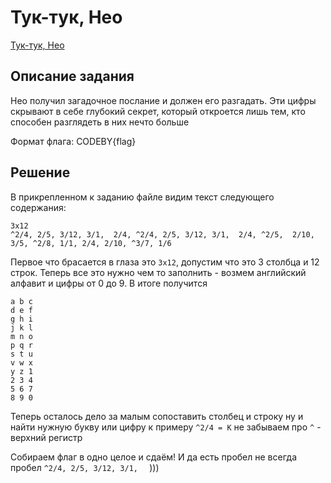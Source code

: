 # Тук-тук, Нео

[Тук-тук, Нео](https://codeby.games/categories/cryptography/362168b2-b1d5-4477-9a0f-cebb128ae9a6)

## Описание задания
Нео получил загадочное послание и должен его разгадать. Эти цифры скрывают в себе глубокий секрет, который откроется лишь тем, кто способен разглядеть в них нечто больше

Формат флага: CODEBY{flag}

## Решение

В прикрепленном к заданию файле видим текст следующего содержания:

```
3x12
^2/4, 2/5, 3/12, 3/1,  2/4, ^2/4, 2/5, 3/12, 3/1,  2/4, ^2/5,  2/10, 3/5, ^2/8, 1/1, 2/4, 2/10, ^3/7, 1/6
```

Первое что брасается в глаза это ```3x12```, допустим что это 3 столбца и 12 строк. Теперь все это нужно чем то заполнить - возмем английский алфавит и цифры от 0 до 9. В итоге получится

```
a b c
d e f
g h i
j k l
m n o
p q r
s t u
v w x
y z 1
2 3 4
5 6 7
8 9 0
```

Теперь осталось дело за малым сопоставить столбец и строку ну и найти нужную букву или цифру к примеру ```^2/4 = K``` не забываем про ```^``` - верхний регистр

Собираем флаг в одно целое и сдаём! И да есть пробел не всегда пробел ```^2/4, 2/5, 3/12, 3/1,  ``` )))